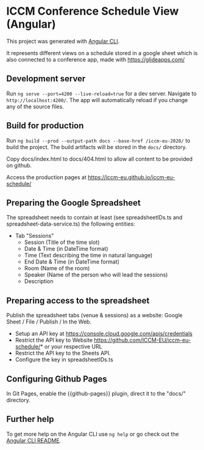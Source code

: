 # ICCM Conference Schedule View (Angular)

This project was generated with [Angular CLI](<https://github.com/angular/angular-cli>).

It represents different views on a schedule stored in a google sheet
which is also connected to a conference app, made with <https://glideapps.com/>

## Development server

Run `ng serve --port=4200 --live-reload=true` for a dev server. Navigate to `http://localhost:4200/`. The app will automatically reload if you change any of the source files.

## Build for production

Run `ng build --prod --output-path docs --base-href /iccm-eu-2020/` to build the project. The build artifacts will be stored in the `docs/` directory.

Copy docs/index.html to docs/404.html to allow all content to be provided on github.

Access the production pages at https://iccm-eu.github.io/iccm-eu-schedule/

## Preparing the Google Spreadsheet

The spreadsheet needs to contain at least (see spreadsheetIDs.ts and spreadsheet-data-service.ts) the following entities:

* Tab "Sessions"
  * Session (Title of the time slot)
  * Date & Time (in DateTime format)
  * Time (Text describing the time in natural language)
  * End Date & Time (in DateTime format)
  * Room (Name of the room)
  * Speaker (Name of the person who will lead the sessions)
  * Description

## Preparing access to the spreadsheet

Publish the spreadsheet tabs (venue & sessions) as a website:  Google Sheet / File / Publish / In the Web.

* Setup an API key at https://console.cloud.google.com/apis/credentials
* Restrict the API key to Website https://github.com/ICCM-EU/iccm-eu-schedule/* or your respective URL
* Restrict the API key to the Sheets API.
* Configure the key in spreadsheetIDs.ts

## Configuring Github Pages

In Git Pages, enable the {{github-pages}} plugin, direct it to the "docs/" directory.

## Further help

To get more help on the Angular CLI use `ng help` or go check out the [Angular CLI README](<https://github.com/angular/angular-cli/blob/master/README.md>).
